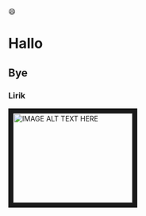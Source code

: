 :smile: 
# Hallo #
## Bye ##
### Lirik
<a href="https://www.youtube.com/watch?v=BzEPuqBOGnI" target="_blank"><img src="http://i.imgur.com/chRjJuY.jpg" 
alt="IMAGE ALT TEXT HERE" width="240" height="180" border="10" /></a>
